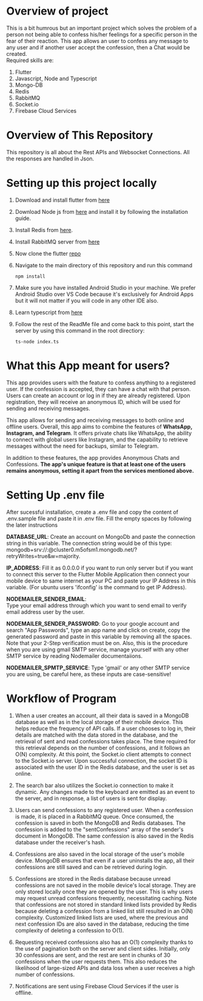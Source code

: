 # Overview of project
This is a bit humrous but an important project which solves the problem of a person not being able to confess his/her feelings for a specific person in the fear of their reaction. This app allows an user to confess any message to any user and if another user accept the confession, then a Chat would be created.   
Required skills are:
1) Flutter
2) Javascript, Node and Typescript
3) Mongo-DB
4) Redis
5) RabbitMQ
6) Socket.io
7) Firebase Cloud Services

# Overview of This Repository
This repository is all about the Rest APIs and Websocket Connections. All the responses are handled in Json. 

# Setting up this project locally
1) Download and install flutter from [here](https://docs.flutter.dev/get-started/install)
2) Download Node js from [here](https://nodejs.org/en/download) and install it by following the installation guide.
3) Install Redis from [here](https://redis.io/docs/getting-started/installation/).
4) Install RabbitMQ server from [here](https://www.rabbitmq.com/download.html)
3) Now clone the flutter [repo](https://github.com/Manik2708/Hi)
4) Navigate to the main directory of this repository and run this command
	
	```console
 	npm install
 	``` 

5) Make sure you have installed Android Studio in your machine. We prefer Android Studio over VS Code because it's exclusively for Android Apps but it will not matter if you will code in any other IDE also.
6) Learn typescript from [here](https://www.typescriptlang.org/docs/)
7) Follow the rest of the ReadMe file and come back to this point, start the server by using this command in the root directiory:
   	```console
 	ts-node index.ts
 	``` 
   
# What this App meant for users?
This app provides users with the feature to confess anything to a registered user. If the confession is accepted, they can have a chat with that person. Users can create an account or log in if they are already registered. Upon registration, they will receive an anonymous ID, which will be used for sending and receiving messages.

This app allows for sending and receiving messages to both online and offline users. Overall, this app aims to combine the features of **WhatsApp, Instagram, and Telegram**. It offers private chats like WhatsApp, the ability to connect with global users like Instagram, and the capability to retrieve messages without the need for backups, similar to Telegram.

In addition to these features, the app provides Anonymous Chats and Confessions. **The app's unique feature is that at least one of the users remains anonymous, setting it apart from the services mentioned above.**
# Setting Up .env file
After sucessful installation, create a .env file and copy the content of .env.sample file and paste it in .env file. Fill the empty spaces by following the later instructions

**DATABASE_URL**: 
Create an account on MongoDb and paste the connection string in this variable. The connection string would be of this type: mongodb+srv://<username>:<password>@cluster0.m5ofsm1.mongodb.net/?retryWrites=true&w=majority.

**IP_ADDRESS**: 
Fill it as 0.0.0.0 if you want to run only server but if you want to connect this server to the Flutter Mobile Application then connect your mobile device to same internet as your PC and paste your IP Address in this variable. (For ubuntu users 'ifconfig' is the command to get IP Address).

**NODEMAILER_SENDER_EMAIL**:  
Type your email address through which you want to send email to verify email address user by the user.

**NODEMAILER_SENDER_PASSWORD**:
Go to your google account and search "App Passwords", type an app name and click on create, copy the generated password and paste in this variable by removing all the spaces. Note that your 2-Step verification must be on. Also, this is the procedure when you are using gmail SMTP service, manage yourself with any other SMTP service by reading Nodemailer documentaiions.

**NODEMAILER_SPMTP_SERVICE**:
Type 'gmail' or any other SMTP service you are using, be careful here, as these inputs are case-sensitive!

# Workflow of Program
1) When a user creates an account, all their data is saved in a MongoDB database as well as in the local storage of their mobile device. This helps reduce the frequency of API calls. If a user chooses to log in, their details are matched with the data stored in the database, and the retrieval of sent and read confessions takes place. The time required for this retrieval depends on the number of confessions, and it follows an O(N) complexity. At this point, the Socket.io client attempts to connect to the Socket.io server. Upon successful connection, the socket ID is associated with the user ID in the Redis database, and the user is set as online.

2) The search bar also utilizes the Socket.io connection to make it dynamic. Any changes made to the keyboard are emitted as an event to the server, and in response, a list of users is sent for display.

3) Users can send confessions to any registered user. When a confession is made, it is placed in a RabbitMQ queue. Once consumed, the confession is saved in both the MongoDB and Redis databases. The confession is added to the "sentConfessions" array of the sender's document in MongoDB. The same confession is also saved in the Redis database under the receiver's hash.

4) Confessions are also saved in the local storage of the user's mobile device. MongoDB ensures that even if a user uninstalls the app, all their confessions are still saved and can be retrieved during login.

5) Confessions are stored in the Redis database because unread confessions are not saved in the mobile device's local storage. They are only stored locally once they are opened by the user. This is why users may request unread confessions frequently, necessitating caching. Note that confessions are not stored in standard linked lists provided by Redis because deleting a confession from a linked list still resulted in an O(N) complexity. Customized linked lists are used, where the previous and next confession IDs are also saved in the database, reducing the time complexity of deleting a confession to O(1).

6) Requesting received confessions also has an O(1) complexity thanks to the use of pagination both on the server and client sides. Initially, only 30 confessions are sent, and the rest are sent in chunks of 30 confessions when the user requests them. This also reduces the likelihood of large-sized APIs and data loss when a user receives a high number of confessions.

7) Notifications are sent using Firebase Cloud Services if the user is offline.
